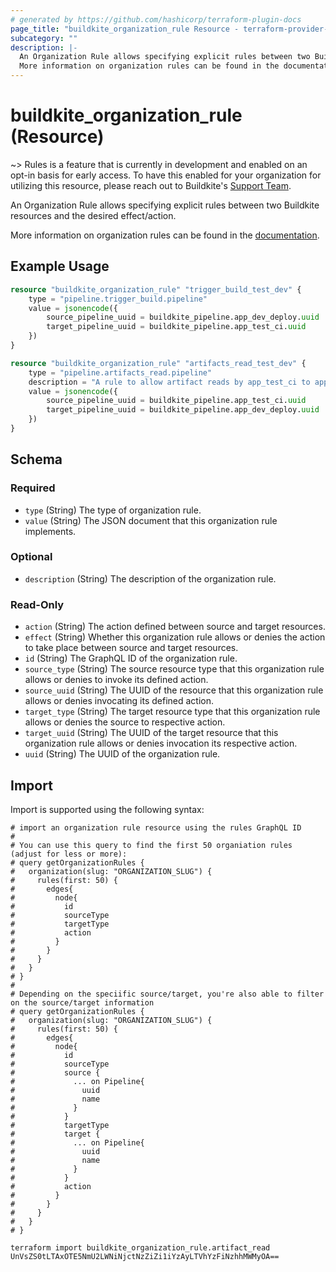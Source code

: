 ```yaml
---
# generated by https://github.com/hashicorp/terraform-plugin-docs
page_title: "buildkite_organization_rule Resource - terraform-provider-buildkite"
subcategory: ""
description: |-
  An Organization Rule allows specifying explicit rules between two Buildkite resources and the desired effect/action.
  More information on organization rules can be found in the documentation https://buildkite.com/docs/pipelines/rules/overview.
---
```


# buildkite_organization_rule (Resource)

~> Rules is a feature that is currently in development and enabled on an opt-in basis for early access. To have this enabled for your organization for utilizing this resource, please reach out to Buildkite's [Support Team](https://buildkite.com/support).

An Organization Rule allows specifying explicit rules between two Buildkite resources and the desired effect/action. 

More information on organization rules can be found in the [documentation](https://buildkite.com/docs/pipelines/rules/overview).

## Example Usage

```terraform
resource "buildkite_organization_rule" "trigger_build_test_dev" {
    type = "pipeline.trigger_build.pipeline"
    value = jsonencode({
        source_pipeline_uuid = buildkite_pipeline.app_dev_deploy.uuid
        target_pipeline_uuid = buildkite_pipeline.app_test_ci.uuid
    })
}

resource "buildkite_organization_rule" "artifacts_read_test_dev" {
    type = "pipeline.artifacts_read.pipeline"
    description = "A rule to allow artifact reads by app_test_ci to app_dev_deploy"
    value = jsonencode({
        source_pipeline_uuid = buildkite_pipeline.app_test_ci.uuid
        target_pipeline_uuid = buildkite_pipeline.app_dev_deploy.uuid
    })
}
```

## Schema

### Required

- `type` (String) The type of organization rule.
- `value` (String) The JSON document that this organization rule implements.

### Optional

- `description` (String) The description of the organization rule.

### Read-Only

- `action` (String) The action defined between source and target resources.
- `effect` (String) Whether this organization rule allows or denies the action to take place between source and target resources.
- `id` (String) The GraphQL ID of the organization rule.
- `source_type` (String) The source resource type that this organization rule allows or denies to invoke its defined action.
- `source_uuid` (String) The UUID of the resource that this organization rule allows or denies invocating its defined action.
- `target_type` (String) The target resource type that this organization rule allows or denies the source to respective action.
- `target_uuid` (String) The UUID of the target resource that this organization rule allows or denies invocation its respective action.
- `uuid` (String) The UUID of the organization rule.

## Import

Import is supported using the following syntax:

```shell
# import an organization rule resource using the rules GraphQL ID
#
# You can use this query to find the first 50 organiation rules (adjust for less or more):
# query getOrganizationRules {
#   organization(slug: "ORGANIZATION_SLUG") {
#     rules(first: 50) {
#       edges{
#         node{
#           id
#           sourceType
#           targetType
#           action
#         }
#       }
#     }
#   }
# }
#
# Depending on the speciific source/target, you're also able to filter on the source/target information
# query getOrganizationRules {
#   organization(slug: "ORGANIZATION_SLUG") {
#     rules(first: 50) {
#       edges{
#         node{
#           id
#           sourceType
#           source {
#             ... on Pipeline{
#               uuid
#               name
#             }            
#           }
#           targetType
#           target {
#             ... on Pipeline{
#               uuid
#               name
#             }            
#           }
#           action
#         }
#       }
#     }
#   }
# }

terraform import buildkite_organization_rule.artifact_read UnVsZS0tLTAxOTE5NmU2LWNiNjctNzZiZi1iYzAyLTVhYzFiNzhhMWMyOA==
```
